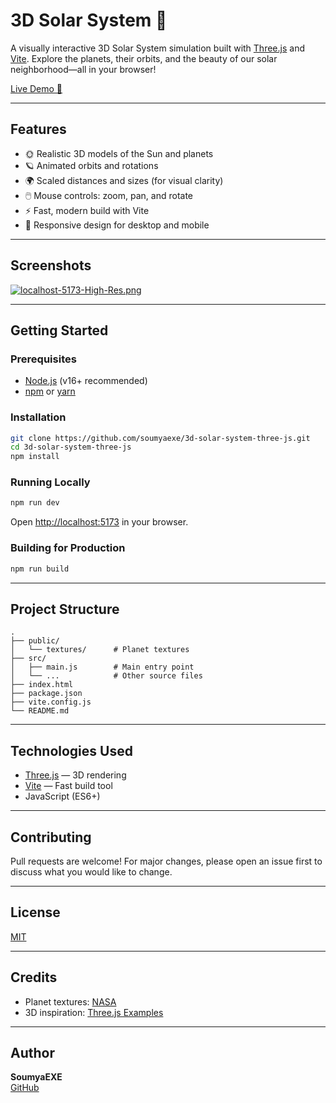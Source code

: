 # 3D Solar System 🌌

A visually interactive 3D Solar System simulation built with [Three.js](https://threejs.org/) and [Vite](https://vitejs.dev/). Explore the planets, their orbits, and the beauty of our solar neighborhood—all in your browser!

[Live Demo 🚀](https://3d-solar-system-three-js.vercel.app)

---

## Features

- 🌞 Realistic 3D models of the Sun and planets
- 🪐 Animated orbits and rotations
- 🌍 Scaled distances and sizes (for visual clarity)
- 🖱️ Mouse controls: zoom, pan, and rotate
- ⚡ Fast, modern build with Vite
- 📱 Responsive design for desktop and mobile

---

## Screenshots

[![localhost-5173-High-Res.png](https://i.postimg.cc/fLTMbH93/localhost-5173-High-Res.png)](https://postimg.cc/PLcg3QKh)

---

## Getting Started

### Prerequisites

- [Node.js](https://nodejs.org/) (v16+ recommended)
- [npm](https://www.npmjs.com/) or [yarn](https://yarnpkg.com/)

### Installation

```bash
git clone https://github.com/soumyaexe/3d-solar-system-three-js.git
cd 3d-solar-system-three-js
npm install
```

### Running Locally

```bash
npm run dev
```

Open [http://localhost:5173](http://localhost:5173) in your browser.

### Building for Production

```bash
npm run build
```

---

## Project Structure

```
.
├── public/
│   └── textures/      # Planet textures
├── src/
│   ├── main.js        # Main entry point
│   └── ...            # Other source files
├── index.html
├── package.json
├── vite.config.js
└── README.md
```

---

## Technologies Used

- [Three.js](https://threejs.org/) — 3D rendering
- [Vite](https://vitejs.dev/) — Fast build tool
- JavaScript (ES6+)

---

## Contributing

Pull requests are welcome! For major changes, please open an issue first to discuss what you would like to change.

---

## License

[MIT](LICENSE)

---

## Credits

- Planet textures: [NASA](https://solarsystem.nasa.gov/resources/)
- 3D inspiration: [Three.js Examples](https://threejs.org/examples/)

---

## Author

**SoumyaEXE**  
[GitHub](https://github.com/SoumyaEXE)

